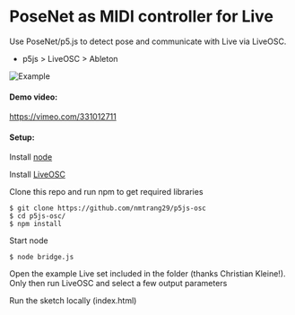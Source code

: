 # PoseNet as MIDI controller for Live

Use PoseNet/p5.js to detect pose and communicate with Live via LiveOSC.
- p5js > LiveOSC > Ableton

![Example](https://github.com/nmtrang29/p5js-osc/blob/master/recording/example.gif)

#### Demo video: 
https://vimeo.com/331012711

#### Setup:
Install [node](https://nodejs.org/en/)

Install [LiveOSC](https://livecontrol.q3f.org/ableton-liveapi/liveosc/)

Clone this repo and run npm to get required libraries
```
$ git clone https://github.com/nmtrang29/p5js-osc
$ cd p5js-osc/
$ npm install
```

Start node
```
$ node bridge.js
```

Open the example Live set included in the folder (thanks Christian Kleine!). Only then run LiveOSC and select a few output parameters

Run the sketch locally (index.html)

